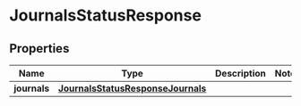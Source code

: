 

# JournalsStatusResponse

## Properties

Name | Type | Description | Notes
------------ | ------------- | ------------- | -------------
**journals** | [**JournalsStatusResponseJournals**](JournalsStatusResponseJournals.md) |  | 



